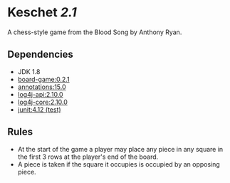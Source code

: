 # Keschet _2.1_

A chess-style game from the Blood Song by Anthony Ryan.

## Dependencies

- JDK 1.8
- [board-game:0.2.1](https://github.com/Macro303/Board-Game)
- [annotations:15.0](https://www.jetbrains.com/)
- [log4j-api:2.10.0](https://logging.apache.org/log4j/2.x/)
- [log4j-core:2.10.0](https://logging.apache.org/log4j/2.x/)
- [junit:4.12 (test)](http://junit.org/junit4/)

## Rules

- At the start of the game a player may place any piece in any square in the first 3 rows at the player's end of the board.
- A piece is taken if the square it occupies is occupied by an opposing piece.
